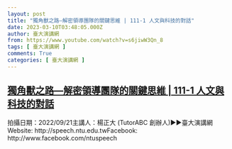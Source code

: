 ```yaml
---
layout: post
title: "獨角獸之路—解密領導團隊的關鍵思維 | 111-1 人文與科技的對話"
date: 2023-03-10T03:48:05.000Z
author: 臺大演講網
from: https://www.youtube.com/watch?v=s6jiwW3Qn_8
tags: [ 臺大演講網 ]
comments: True
categories: [ 臺大演講網 ]
---
```

<!--1678420085000-->
[獨角獸之路—解密領導團隊的關鍵思維 | 111-1 人文與科技的對話](https://www.youtube.com/watch?v=s6jiwW3Qn_8)
------

<div>
拍攝日期：2022/09/21主講人：楊正大 (TutorABC 創辦人)►►臺大演講網Website: http://speech.ntu.edu.twFacebook: http://www.facebook.com/ntuspeech
</div>
